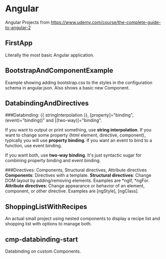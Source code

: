 # Angular
Angular Projects from https://www.udemy.com/course/the-complete-guide-to-angular-2

## FirstApp
Literally the most basic Angular application.

## BootstrapAndComponentExample
Example showing adding bootstrap.css to the styles in the configuration schema in angular.json.
Also shows a basic new Component.

## DatabindingAndDirectives
###Databinding: {{ stringInterpolation }}, [property]="binding", (event)="binding()" and [(two-way)]="binding".

If you want to output or print something, use **string interpolation**.
If you want to change some property (html element, directive, component), typically you will use **property binding**.
If you want an event to bind to a function, use event binding.

If you want both, use **two-way binding**. It's just syntactic sugar for combining property binding and event binding.

###Directives: Components, Structural directives, Attribute directives
**Components**: Directives with a template.
**Structural directives**: Change DOM layout by adding/removing elements. Examples are \*ngIf, \*ngFor.
**Attribute directives**: Change appearance or behavior of an element, component, or other directive. Examples are [ngStyle], [ngClass].


## ShoppingListWithRecipes
An actual small project using nested components to display a recipe list and shopping list with options to manage both.

## cmp-databinding-start
Databinding on custom Components.
